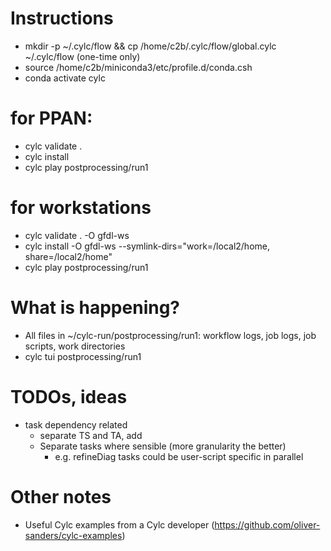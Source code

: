 # Instructions
- mkdir -p ~/.cylc/flow && cp /home/c2b/.cylc/flow/global.cylc ~/.cylc/flow (one-time only)
- source /home/c2b/miniconda3/etc/profile.d/conda.csh
- conda activate cylc
# for PPAN:
- cylc validate .
- cylc install
- cylc play postprocessing/run1
# for workstations
- cylc validate . -O gfdl-ws
- cylc install -O gfdl-ws --symlink-dirs="work=/local2/home, share=/local2/home"
- cylc play postprocessing/run1

# What is happening?
- All files in ~/cylc-run/postprocessing/run1: workflow logs, job logs, job scripts, work directories
- cylc tui postprocessing/run1

# TODOs, ideas
- task dependency related
  - separate TS and TA, add 
  - Separate tasks where sensible (more granularity the better)
    - e.g. refineDiag tasks could be user-script specific in parallel

# Other notes
- Useful Cylc examples from a Cylc developer (https://github.com/oliver-sanders/cylc-examples)
